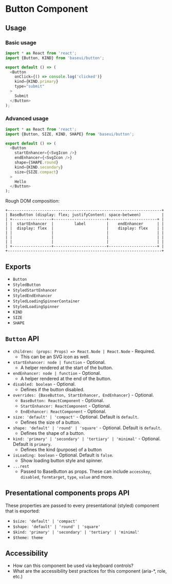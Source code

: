 # Button Component

## Usage

### Basic usage

```javascript
import * as React from 'react';
import {Button, KIND} from 'baseui/button';

export default () => (
  <Button
    onClick={() => console.log('clicked')}
    kind={KIND.primary}
    type="submit"
  >
    Submit
  </Button>
);
```

### Advanced usage

```javascript
import * as React from 'react';
import {Button, SIZE, KIND, SHAPE} from 'baseui/button';

export default () => (
  <Button
    startEnhancer={<SvgIcon />}
    endEnhancer={<SvgIcon />}
    shape={SHAPE.round}
    kind={KIND.secondary}
    size={SIZE.compact}
  >
    Hello
  </Button>
);
```

Rough DOM composition:

```text
+-------------------------------------------------------------------+
| BaseButton (display: flex; justifyContent: space-between)         |
| +-----------------+-----------------------+---------------------+ |
| |  startEnhancer  |         label         |    endEnhancer      | |
| |  display: flex  |                       |    display: flex    | |
| |                 |                       |                     | |
| |                 |                       |                     | |
| |                 |                       |                     | |
| +-----------------+-----------------------+---------------------+ |
+-------------------------------------------------------------------+
```

## Exports

* `Button`
* `StyledButton`
* `StyledStartEnhancer`
* `StyledEndEnhancer`
* `StyledLoadingSpinnerContainer`
* `StyledLoadingSpinner`
* `KIND`
* `SIZE`
* `SHAPE`

## `Button` API

* `children: (props: Props) => React.Node | React.Node` - Required.
  * This can be an SVG icon as well.
* `startEnhancer: node | function` - Optional.
  * A helper rendered at the start of the button.
* `endEnhancer: node | function` - Optional.
  * A helper rendered at the end of the button.
* `disabled: boolean` - Optional.
  * Defines if the button disabled.
* `overrides: {BaseButton, StartEnhancer, EndEnhancer}` - Optional.
  * `BaseButton: ReactComponent` - Optional.
  * `StartEnhancer: ReactComponent` - Optional.
  * `EndEnhancer: ReactComponent` - Optional.
* `size: 'default' | 'compact'` - Optional. Default is `default`.
  * Defines the size of a button.
* `shape: 'default' | 'round' | 'square'` - Optional. Default is `default`.
  * Defines the shape of a button.
* `kind: 'primary' | 'secondary' | 'tertiary' | 'minimal'` - Optional. Default is `primary`.
  * Defines the kind (purpose) of a button
* `isLoading: boolean` - Optional. Default is `false`.
  * Show loading button style and spinner.
* `...rest`
  * Passed to BaseButton as props. These can include `accesskey`, `disabled`, `formtarget`, `type`, `value` and more.

## Presentational components props API

These properties are passed to every presentational (styled) component that is exported:

* `$size: 'default' | 'compact'`
* `$shape: 'default' | 'round' | 'square'`
* `$kind: 'primary' | 'secondary' | 'tertiary' | 'minimal'`
* `$theme: theme`

## Accessibility

* How can this component be used via keyboard controls?
* What are the accessibility best practices for this component (aria-\*, role, etc.)
